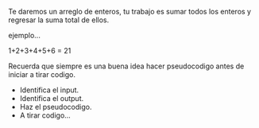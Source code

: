 Te daremos un arreglo de enteros, tu trabajo es sumar todos los enteros y regresar la suma total de ellos.

ejemplo...

1+2+3+4+5+6 = 21

Recuerda que siempre es una buena idea hacer pseudocodigo antes de iniciar a tirar codigo.

- Identifica el input.
- Identifica el output.
- Haz el pseudocodigo.
- A tirar codigo...
